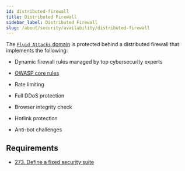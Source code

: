 ```yaml
---
id: distributed-firewall
title: Distributed Firewall
sidebar_label: Distributed Firewall
slug: /about/security/availability/distributed-firewall
---
```


The [`Fluid Attacks` domain](https://fluidattacks.com/)
is protected behind a distributed firewall
that implements the following:

- Dynamic firewall rules
  managed by top cybersecurity experts

- [OWASP core rules](https://owasp.org/www-project-modsecurity-core-rule-set/)

- Rate limiting

- Full DDoS protection

- Browser integrity check

- Hotlink protection

- Anti-bot challenges

## Requirements

- [273. Define a fixed security suite](/criteria/requirements/273)
